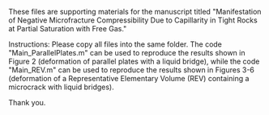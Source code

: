 These files are supporting materials for the manuscript titled "Manifestation of Negative Microfracture Compressibility Due to Capillarity in Tight Rocks at Partial Saturation with Free Gas."

Instructions: Please copy all files into the same folder. The code "Main_ParallelPlates.m" can be used to reproduce the results shown in Figure 2 (deformation of parallel plates with a liquid bridge), while the code "Main_REV.m" can be used to reproduce the results shown in Figures 3-6 (deformation of a Representative Elementary Volume (REV) containing a microcrack with liquid bridges).

Thank you.
